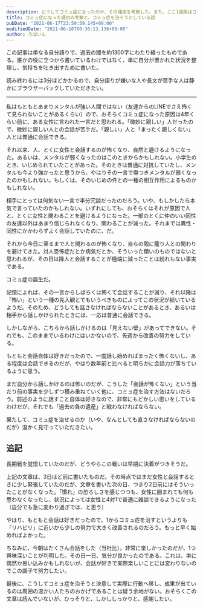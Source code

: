 ```yaml
---
description: どうしてコミュ症になったのか、その理由を考察した。また、ここ1週間はコミュ症を治す努力をしており、大きく改善された。
title: コミュ症になった理由の考察と、コミュ症を治そうとしている話
pubDate: "2021-06-17T23:59:59.145+09:00"
modifiedDate: "2021-06-18T00:36:13.136+09:00"
author: ろぼいん
---
```


この記事は単なる自分語りで、過去の闇を約1300字にわたり綴ったものである。誰かの役に立つから書いているわけではなく、単に自分が置かれた状況を整理し、気持ちを吐き出すために書いた。

読み終わるには3分ほどかかるので、自分語りが嫌いな人や長文が苦手な人は静かにブラウザーバックしていただきたい。

-----

私はもともとあまりメンタルが強い人間ではない（友達からのLINEでさえ怖くて見られないことがあるくらい）ので、おそらくコミュ症になった原因は4年くらい前に、ある女性に言われた一言だと思われる。「微妙に親しい」人だったので、微妙に親しい人との会話が苦手だ。「親しい」人と「まったく親しくない」人とは普通に会話できる。

それ以来、人、とくに女性と会話するのが怖くなり、自然と避けるようになった。あるいは、メンタルが弱くなったのはこのときからかもしれない。小学生のとき、いじめられていたことがあった。そのときは普通に対抗していたし、メンタルも今より強かったと思うから、やはりその一言で傷つきメンタルが弱くなったのかもしれない。もしくは、そのいじめの件との一種の相互作用によるものかもしれない。

相手にとっては何気ない一言で半分冗談だったのだろう。いや、もしかしたら本気で言っていたのかもしれない。いずれにしても、おそらくはそれが原因で人と、とくに女性と関わることを避けるようになった。一部のとくに仲のいい同性の友達以外はあまり信じられなくなり、関わることが減った。それまでは異性・同性にかかわらずよく会話していたのに、だ。

それから今日に至るまで人と関わるのが怖くなり、自らの殻に籠り人との関わりを避けてきた。対人恐怖症だとか病気だとか、そういった類いのものではないと思われるが、その日以降人と会話することが極端に減ったことは紛れもない事実である。

コミュ症の誕生だ。

記憶によれば、その一言からしばらくは怖くて会話することが減り、それ以降は「怖い」という一種の先入観とでもいうべきものによってこの状況が続いているようだ。そのため、どうしても話さなければならないことがあるとき、あるいは相手から話しかけられたときには、一応は普通に会話できる。

しかしながら、こちらから話しかけるのは「見えない壁」があってできない。それでも、このままでいるわけにはいかないので、先週から改善の努力をしている。

もともと会話自体は好きだったので、一度話し始めればまったく怖くないし、ある程度は会話できるのだが、やはり数年前と比べると明らかに会話力が落ちているように思う。

まだ自分から話しかけるのは怖いのだが、こうした「会話が怖くない」という当たり前の事実を少しずつ積み重ねていく他に、コミュ症を治す方法はないだろう。前述のように話すこと自体は好きなので、非常にもどかしい思いをしているわけだが、それでも「過去の負の遺産」と戦わなければならない。

果たして、コミュ症を治せるのか（いや、なんとしても直さなければならないのだが）温かく見守っていただきたい。

## 追記

長期戦を覚悟していたのだが、どうやらこの戦いは早期に決着がつきそうだ。

上記の文章は、3日ほど前に書いたものだ。その時点ではまだ女性と会話するときに少し緊張していたのだが、文章を書いた次の日、つまり2日前にはそういったことがなくなった。「慣れ」の恐ろしさを感じつつも、女性に囲まれても何も思わなくなったし、状況によっては女性と4対1で普通に雑談できるようになった（自分でも急に変わり過ぎでは、と思う）

やはり、もともと会話は好きだったので、1からコミュ症を治すというよりも「リハビリ」に近いから少しの努力で大きく改善されるのだろう。もっと早く始めればよかった。

ちなみに、今朝はたくさん会話をした（当社比）。非常に楽しかったのだが、1つ興味深いことが判明した。その日一日、気分が良かったのである。これは、単に偶然か思い込みかもしれないが、会話が好きで実際楽しいことには変わりないのでこの調子で努力したい。

最後に、こうしてコミュ症を治そうと決意して実際に行動へ移し、成果が出ているのは周囲の温かい人たちのおかげであることは疑う余地がない。おそらくこの文章は読んでいないが、ひっそりと、しかししっかりと、感謝したい。
